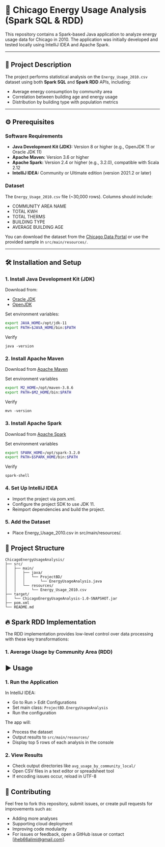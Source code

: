 # 🌆 Chicago Energy Usage Analysis (Spark SQL & RDD)

This repository contains a Spark-based Java application to analyze energy usage data for Chicago in 2010. 
The application was initially developed and tested locally using IntelliJ IDEA and Apache Spark.

---

## 📌 Project Description

The project performs statistical analysis on the `Energy_Usage_2010.csv` dataset using both **Spark SQL** and **Spark RDD** APIs, including:

- Average energy consumption by community area
- Correlation between building age and energy usage
- Distribution by building type with population metrics

---

## ⚙️ Prerequisites

### Software Requirements

- **Java Development Kit (JDK):** Version 8 or higher (e.g., OpenJDK 11 or Oracle JDK 11)  
- **Apache Maven:** Version 3.6 or higher  
- **Apache Spark:** Version 2.4 or higher (e.g., 3.2.0), compatible with Scala 2.12  
- **IntelliJ IDEA:** Community or Ultimate edition (version 2021.2 or later)

### Dataset

The `Energy_Usage_2010.csv` file (~30,000 rows). Columns should include:

- COMMUNITY AREA NAME  
- TOTAL KWH  
- TOTAL THERMS  
- BUILDING TYPE  
- AVERAGE BUILDING AGE  

You can download the dataset from the [Chicago Data Portal](https://data.cityofchicago.org) or use the provided sample in `src/main/resources/`.

---

## 🛠️ Installation and Setup

### 1. Install Java Development Kit (JDK)

Download from:

- [Oracle JDK](https://www.oracle.com/java/technologies/javase-downloads.html)  
- [OpenJDK](https://jdk.java.net/)

Set environment variables:

```bash
export JAVA_HOME=/opt/jdk-11
export PATH=$JAVA_HOME/bin:$PATH
```

Verify

```
java -version
```
### 2. Install Apache Maven

Download from [Apache Maven](https://maven.apache.org/download.cgi)

Set environment variables

```bash
export M2_HOME=/opt/maven-3.8.6
export PATH=$M2_HOME/bin:$PATH
```

Verify

```
mvn -version
```

### 3. Install Apache Spark

Download from [Apache Spark](https://spark.apache.org/downloads.html)

Set environment variables

```bash
export SPARK_HOME=/opt/spark-3.2.0
export PATH=$SPARK_HOME/bin:$PATH
```

Verify

```
spark-shell
```

### 4. Set Up IntelliJ IDEA
- Import the project via pom.xml.
- Configure the project SDK to use JDK 11.
- Reimport dependencies and build the project.

### 5. Add the Dataset

- Place Energy_Usage_2010.csv in src/main/resources/.


## 📁 Project Structure

```text
ChicagoEnergyUsageAnalysis/
├── src/
│   ├── main/
│   │   ├── java/
│   │   │   └── ProjectBD/
│   │   │       └── EnergyUsageAnalysis.java
│   │   └── resources/
│   │       └── Energy_Usage_2010.csv
├── target/
│   └── ChicagoEnergyUsageAnalysis-1.0-SNAPSHOT.jar
├── pom.xml
└── README.md
```

## 🔥 Spark RDD Implementation
The RDD implementation provides low-level control over data processing with these key transformations:

### 1. Average Usage by Community Area (RDD)

## ▶️ Usage
### 1. Run the Application

In IntelliJ IDEA:

- Go to Run > Edit Configurations
- Set main class: `ProjectBD.EnergyUsageAnalysis`
- Run the configuration

The app will:

- Process the dataset
- Output results to `src/main/resources/`
- Display top 5 rows of each analysis in the console

### 2. View Results

- Check output directories like `avg_usage_by_community_local/`
- Open CSV files in a text editor or spreadsheet tool
- If encoding issues occur, reload in UTF-8


## 💼 Contributing

Feel free to fork this repository, submit issues, or create pull requests for improvements such as:

- Adding more analyses
- Supporting cloud deployment
- Improving code modularity
- For issues or feedback, open a GitHub issue or contact [iheb66alimi@gmail.com].


